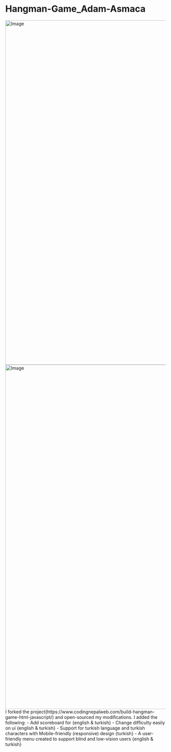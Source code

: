 # Hangman-Game_Adam-Asmaca  
<img width="1920" height="1080" alt="Image" src="https://github.com/user-attachments/assets/f46589c3-5c69-4437-a595-78d6b94718c6" />

<img width="1920" height="1080" alt="Image" src="https://github.com/user-attachments/assets/1eae6d29-85f1-4387-9cc3-a01dee3bd1bd" />
I forked the project(https://www.codingnepalweb.com/build-hangman-game-html-javascript/) and open-sourced my modifications.  
I added the following:  
- Add scoreboard for {english & turkish}
- Change difficulty easily on ui {english & turkish}  
- Support for turkish language and turkish characters with Mobile-friendly (responsive) design {turkish}
- A user-friendly menu created to support blind and low-vision users {english & turkish}
